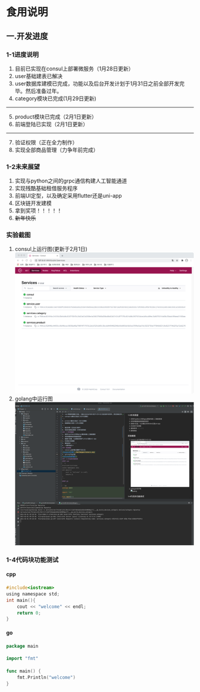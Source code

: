 
# 食用说明
## 一.开发进度
### 1-1进度说明
1. 目前已实现在consul上部署微服务（1月28日更新）
2. user基础建表已解决
3. user数据库建模已完成，功能以及后台开发计划于1月31日之前全部开发完毕。然后准备过年。
4. category模块已完成(1月29日更新)  
---
5. product模块已完成（2月1日更新）
6. 前端登陆已实现（2月1日更新）
---
7. 验证权限（正在全力制作）
8. 实现全部商品管理（力争年前完成）
### 1-2未来展望
1. 实现与python之间的grpc通信构建人工智能通道
2. 实现残酷基础租借服务程序
3. 前端UI定型，以及确定采用flutter还是uni-app
4. 区块链开发建模
5. 拿到奖项！！！！！
6. ~~新年快乐~~
### 实验截图
1. consul上运行图(更新于2月1日)  
![consul运行图](./md/images/consul1.png)  
2. golang中运行图  
![golang中运行图](./md/images/golang1.png)
### 1-4代码块功能测试
#### cpp
```C
#include<iostream>
using namespace std;
int main(){
    cout << "welcome" << endl;
    return 0;
}
```
#### go

```go
package main

import "fmt"

func main() {
	fmt.Println("welcome")
}
```